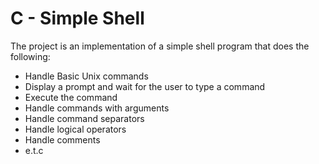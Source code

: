 # C - Simple Shell

The project is an implementation of a simple shell program that does the following:

* Handle Basic Unix commands
* Display a prompt and wait for the user to type a command
* Execute the command
* Handle commands with arguments
* Handle command separators
* Handle logical operators
* Handle comments
* e.t.c
